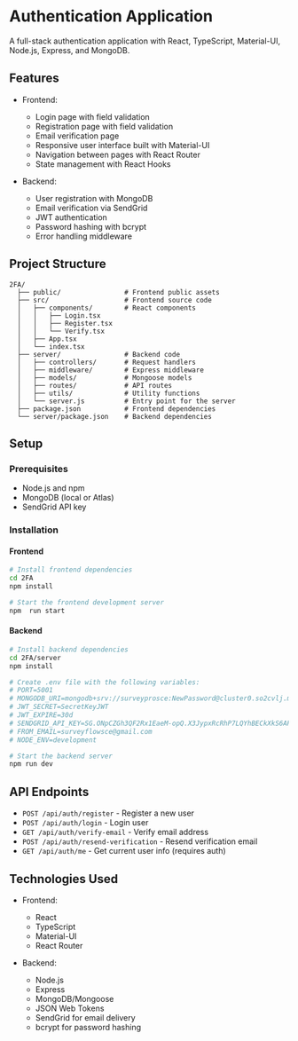 # Authentication Application

A full-stack authentication application with React, TypeScript, Material-UI, Node.js, Express, and MongoDB.

## Features

- Frontend:
  - Login page with field validation
  - Registration page with field validation
  - Email verification page
  - Responsive user interface built with Material-UI
  - Navigation between pages with React Router
  - State management with React Hooks

- Backend:
  - User registration with MongoDB
  - Email verification via SendGrid
  - JWT authentication
  - Password hashing with bcrypt
  - Error handling middleware

## Project Structure

```
2FA/
  ├── public/                # Frontend public assets
  ├── src/                   # Frontend source code
  │   ├── components/        # React components
  │   │   ├── Login.tsx      
  │   │   ├── Register.tsx   
  │   │   └── Verify.tsx     
  │   ├── App.tsx            
  │   └── index.tsx          
  ├── server/                # Backend code
  │   ├── controllers/       # Request handlers
  │   ├── middleware/        # Express middleware
  │   ├── models/            # Mongoose models
  │   ├── routes/            # API routes
  │   ├── utils/             # Utility functions
  │   └── server.js          # Entry point for the server
  ├── package.json           # Frontend dependencies
  └── server/package.json    # Backend dependencies
```

## Setup

### Prerequisites
- Node.js and npm
- MongoDB (local or Atlas)
- SendGrid API key

### Installation

#### Frontend
```bash
# Install frontend dependencies
cd 2FA
npm install

# Start the frontend development server
npm  run start
```

#### Backend
```bash
# Install backend dependencies
cd 2FA/server
npm install

# Create .env file with the following variables:
# PORT=5001
# MONGODB_URI=mongodb+srv://surveyprosce:NewPassword@cluster0.so2cvlj.mongodb.net/?retryWrites=true&w=majority&appName=Cluster0
# JWT_SECRET=SecretKeyJWT
# JWT_EXPIRE=30d
# SENDGRID_API_KEY=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
# FROM_EMAIL=surveyflowsce@gmail.com
# NODE_ENV=development

# Start the backend server
npm run dev
```

## API Endpoints

- `POST /api/auth/register` - Register a new user
- `POST /api/auth/login` - Login user
- `GET /api/auth/verify-email` - Verify email address
- `POST /api/auth/resend-verification` - Resend verification email
- `GET /api/auth/me` - Get current user info (requires auth)

## Technologies Used

- Frontend:
  - React
  - TypeScript
  - Material-UI
  - React Router

- Backend:
  - Node.js
  - Express
  - MongoDB/Mongoose
  - JSON Web Tokens
  - SendGrid for email delivery
  - bcrypt for password hashing

